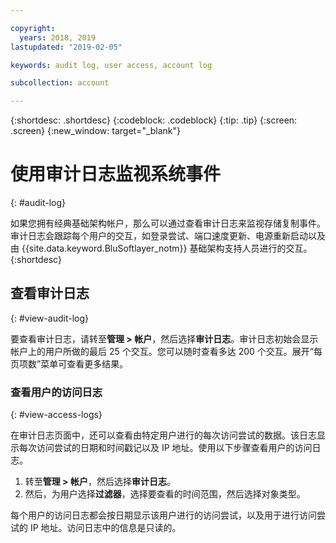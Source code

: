 ```yaml
---

copyright:
  years: 2018, 2019
lastupdated: "2019-02-05"

keywords: audit log, user access, account log

subcollection: account

---
```


{:shortdesc: .shortdesc}
{:codeblock: .codeblock}
{:tip: .tip}
{:screen: .screen}
{:new_window: target="_blank"}


# 使用审计日志监视系统事件
{: #audit-log}

如果您拥有经典基础架构帐户，那么可以通过查看审计日志来监视存储复制事件。审计日志会跟踪每个用户的交互，如登录尝试、端口速度更新、电源重新启动以及由 {{site.data.keyword.BluSoftlayer_notm}} 基础架构支持人员进行的交互。
{:shortdesc}


## 查看审计日志
{: #view-audit-log}

要查看审计日志，请转至**管理 > 帐户**，然后选择**审计日志**。审计日志初始会显示帐户上的用户所做的最后 25 个交互。您可以随时查看多达 200 个交互。展开“每页项数”菜单可查看更多结果。

### 查看用户的访问日志
{: #view-access-logs}

在审计日志页面中，还可以查看由特定用户进行的每次访问尝试的数据。该日志显示每次访问尝试的日期和时间戳记以及 IP 地址。使用以下步骤查看用户的访问日志。

1. 转至**管理 > 帐户**，然后选择**审计日志**。
2. 然后，为用户选择**过滤器**，选择要查看的时间范围，然后选择对象类型。  

每个用户的访问日志都会按日期显示该用户进行的访问尝试，以及用于进行访问尝试的 IP 地址。访问日志中的信息是只读的。

